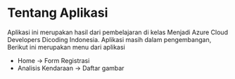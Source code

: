 # Tentang Aplikasi
Aplikasi ini merupakan hasil dari pembelajaran di kelas Menjadi Azure Cloud Developers Dicoding Indonesia. 
Aplikasi masih dalam pengembangan, Berikut ini merupakan menu dari aplikasi 
* Home -> Form Registrasi 
* Analisis Kendaraan -> Daftar gambar





